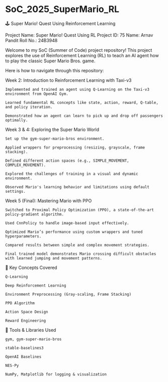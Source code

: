 # SoC_2025_SuperMario_RL
🕹️ Super Mario! Quest Using Reinforcement Learning

Project Name: Super Mario! Quest Using RL
Project ID: 75
Name: Arnav Pandit
Roll No.: 24B3948

Welcome to my SoC (Summer of Code) project repository! This project explores the use of Reinforcement Learning (RL) to teach an AI agent how to play the classic Super Mario Bros. game.

Here is how to navigate through this repository:

Week 2: Introduction to Reinforcement Learning with Taxi-v3

    Implemented and trained an agent using Q-Learning on the Taxi-v3 environment from OpenAI Gym.

    Learned fundamental RL concepts like state, action, reward, Q-table, and policy iteration.

    Demonstrated how an agent can learn to pick up and drop off passengers optimally.

Week 3 & 4: Exploring the Super Mario World

    Set up the gym-super-mario-bros environment.

    Applied wrappers for preprocessing (resizing, grayscale, frame stacking).

    Defined different action spaces (e.g., SIMPLE_MOVEMENT, COMPLEX_MOVEMENT).

    Explored the challenges of training in a visual and dynamic environment.

    Observed Mario's learning behavior and limitations using default settings.

Week 5 (Final): Mastering Mario with PPO

    Switched to Proximal Policy Optimization (PPO), a state-of-the-art policy-gradient algorithm.

    Used CnnPolicy to handle image-based input effectively.

    Optimized Mario’s performance using custom wrappers and tuned hyperparameters.

    Compared results between simple and complex movement strategies.

    Final trained model demonstrates Mario crossing difficult obstacles with learned jumping and movement patterns.

📌 Key Concepts Covered

    Q-Learning

    Deep Reinforcement Learning

    Environment Preprocessing (Gray-scaling, Frame Stacking)

    PPO Algorithm

    Action Space Design

    Reward Engineering


🧠 Tools & Libraries Used

    gym, gym-super-mario-bros

    stable-baselines3

    OpenAI Baselines

    NES-Py

    NumPy, Matplotlib for logging & visualization
